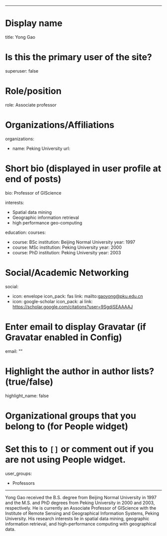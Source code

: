 
---
# Display name
title: Yong Gao

# Is this the primary user of the site?
superuser: false

# Role/position
role: Associate professor

# Organizations/Affiliations
organizations:
- name: Peking University
  url: 

# Short bio (displayed in user profile at end of posts)
bio: Professor of GIScience

interests:
  - Spatial data mining
  - Geographic information retrieval
  - high performance geo-computing


education:
  courses:
  - course: BSc
    institution: Beijing Normal University
    year: 1997
  - course: MSc
    institution: Peking University
    year: 2000
  - course: PhD
    institution: Peking University
    year: 2003


# Social/Academic Networking
social:
  - icon: envelope
    icon_pack: fas
    link: mailto:gaoyong@pku.edu.cn
  - icon: google-scholar
    icon_pack: ai
    link: https://scholar.google.com/citations?user=9SgdiSEAAAAJ

# Enter email to display Gravatar (if Gravatar enabled in Config)
email: ""

# Highlight the author in author lists? (true/false)
highlight_name: false

# Organizational groups that you belong to (for People widget)
#   Set this to `[]` or comment out if you are not using People widget.
user_groups:
- Professors
---
Yong Gao received the B.S. degree from Beijing Normal University in 1997 and the M.S. and PhD degrees from Peking University in 2000 and 2003, respectively. He is currently an Associate Professor of GIScience with the Institute of Remote Sensing and Geographical Information Systems, Peking University. His research interests lie in spatial data mining, geographic information retrieval, and high-performance computing with geographical data.